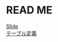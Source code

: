 # READ ME
[Slide](https://docs.google.com/presentation/d/1P8mcM2sinZaCjBwGNTxTotlS1pM35j4zuqf6eyxzJZU/edit?usp=drive_web&ouid=116942500225519604534)  
[テーブル定義](https://drive.google.com/file/d/1lbk-cEi0aFBCRRqhT-P3xz9sPSI_dZWy/view?usp=sharing)  
